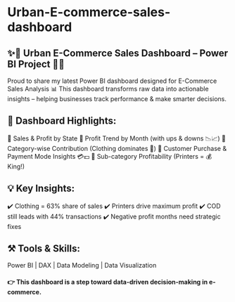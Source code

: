 # Urban-E-commerce-sales-dashboard
## ✨🚀 Urban E-Commerce Sales Dashboard – Power BI Project 🚀✨

Proud to share my latest Power BI dashboard designed for E-Commerce Sales Analysis 📊
This dashboard transforms raw data into actionable insights – helping businesses track performance & make smarter decisions.

## 🔹 Dashboard Highlights:
📍 Sales & Profit by State
📍 Profit Trend by Month (with ups & downs 📉📈)
📍 Category-wise Contribution (Clothing dominates 👕)
📍 Customer Purchase & Payment Mode Insights 💳💵
📍 Sub-category Profitability (Printers = 💰 King!)

## 💡 Key Insights:
✔️ Clothing = 63% share of sales
✔️ Printers drive maximum profit
✔️ COD still leads with 44% transactions
✔️ Negative profit months need strategic fixes

## ⚒️ Tools & Skills:
Power BI | DAX | Data Modeling | Data Visualization

#### 👉 This dashboard is a step toward data-driven decision-making in e-commerce.

